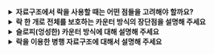 <details>
  <summary><strong>자료구조에서 락을 사용할 때는 어떤 점들을 고려해야 할까요?</strong></summary>

<br>

어떤 방식으로 락을 사용해야 자료구조가 정확하게 동작할 수 있을지(정확성)와 여러 스레드가 동시에 자료구조를 이용할 때 높은 성능을 얻을 수 있는지(확장성)를 고려해야 합니다
  
</details>

<details>
  <summary><strong>락 한 개로 전체를 보호하는 카운터 방식의 장단점을 설명해 주세요</strong></summary>

<br>

락을 전역으로 하나만 사용할 경우 구현이 간단하고 정확성은 보장되는 장점이 있지만 스레드가 늘어날수록 락경합에 의해 성능이 떨어지는 즉, 확장성이 떨어지는 단점이 있습니다
  
</details>

<details>
  <summary><strong>슬로피(엉성한) 카운터 방식에 대해 설명해 주세요</strong></summary>

<br>

하나의 전역 카운터와 CPU별 지역 카운터를 사용하는 방법입니다. 스레드는 자신이 속한 CPU의 지역 카운터를 갱신하고 한계치(S)에 도달하면 전역 카운터에 값을 더하고 지역 카운터는 0으로 초기화 합니다.  
이때, 한계치가 클수록 락 경합이 줄어 성능은 올라가지만 전역 카운터가 실시간 합계와는 차이가 나게 됩니다. 반대로 한계치가 작으면 전역 카운터가 실시간 합계와 차이가 줄어들지만 락 경합이 늘어 성능은 낮아집니다
  
</details>

<details>
  <summary><strong>락을 이용한 병행 자료구조에 대해서 설명해 주세요 </strong></summary>

<br>

#### 병행 연결 리스트
하나의 카운터를 사용하여 임계 구역만 락으로 보호하여 함수 시작 시 락을 획득하고 리턴 직전 혹은 예외 상황에서 락을 해제 하는 방법을 사용할 수 있습니다  
확장성을 높이기 위해서는 노드마다 락 카운터를 사용할 수 있는데, 이 방법은 락을 획득/해제하는 오버헤드가 커져 오히려 성능이 떨어질 수도 있습니다, 따라서, 성능을 직접 측정해보고 더 좋은 방법을 선택해야 합니다  

#### 병행 큐
큐의 head와 tail을 보호하는 락을 사용할 수 있습니다. 삽입 시에는 tail의 락을 사용하고 추출 시에는 head의 락을 사용함으로 동시성을 높일 수 있습니다  
큐가 비어 있을 경우(초기화 시) 더미 노드를 사용하여 head와 tail을 가리키게 한다면 예외 처리 없이 깔끔하게 로직을 작성할 수 있습니다  

#### 병행 해시 테이블
해시 테이블의 각 버킷마다 락을 두어 확장성을 높일 수 있습니다  
해시 테이블이 동적 크기를 갖는 경우 새로운 배열을 할당하고 재해싱 후 참조 전환하는 과정에서의 락 설계도 필요합니다  
</details>
